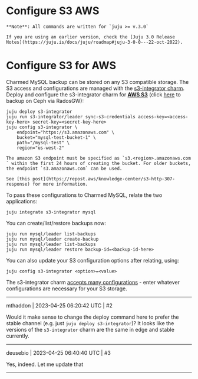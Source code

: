 
# Configure S3 AWS

```{note}
**Note**: All commands are written for `juju >= v.3.0`

If you are using an earlier version, check the [Juju 3.0 Release Notes](https://juju.is/docs/juju/roadmap#juju-3-0-0---22-oct-2022).
```

# Configure S3 for AWS

Charmed MySQL backup can be stored on any S3 compatible storage. The S3 access and configurations are managed with the [s3-integrator charm](https://charmhub.io/s3-integrator). Deploy and configure the s3-integrator charm for **[AWS S3](https://aws.amazon.com/s3/)** (click [here](/) to backup on Ceph via RadosGW):
```shell
juju deploy s3-integrator
juju run s3-integrator/leader sync-s3-credentials access-key=<access-key-here> secret-key=<secret-key-here>
juju config s3-integrator \
    endpoint="https://s3.amazonaws.com" \
    bucket="mysql-test-bucket-1" \
    path="/mysql-test" \
    region="us-west-2"
```
```{note} 
The amazon S3 endpoint must be specified as `s3.<region>.amazonaws.com ` within the first 24 hours of creating the bucket. For older buckets, the endpoint `s3.amazonaws.com` can be used.

See [this post](https://repost.aws/knowledge-center/s3-http-307-response) for more information. 
```

To pass these configurations to Charmed MySQL, relate the two applications:
```shell
juju integrate s3-integrator mysql
```

You can create/list/restore backups now:

```shell
juju run mysql/leader list-backups
juju run mysql/leader create-backup
juju run mysql/leader list-backups
juju run mysql/leader restore backup-id=<backup-id-here>
```

You can also update your S3 configuration options after relating, using:
```shell
juju config s3-integrator <option>=<value>
```

The s3-integrator charm [accepts many configurations](https://charmhub.io/s3-integrator/configure) - enter whatever configurations are necessary for your S3 storage.

-------------------------

mthaddon | 2023-04-25 06:20:42 UTC | #2

Would it make sense to change the deploy command here to prefer the stable channel (e.g. just `juju deploy s3-integrator`)? It looks like the versions of the `s3-integrator` charm are the same in edge and stable currently.

-------------------------

deusebio | 2023-04-25 06:40:40 UTC | #3

Yes, indeed. Let me update that

-------------------------

